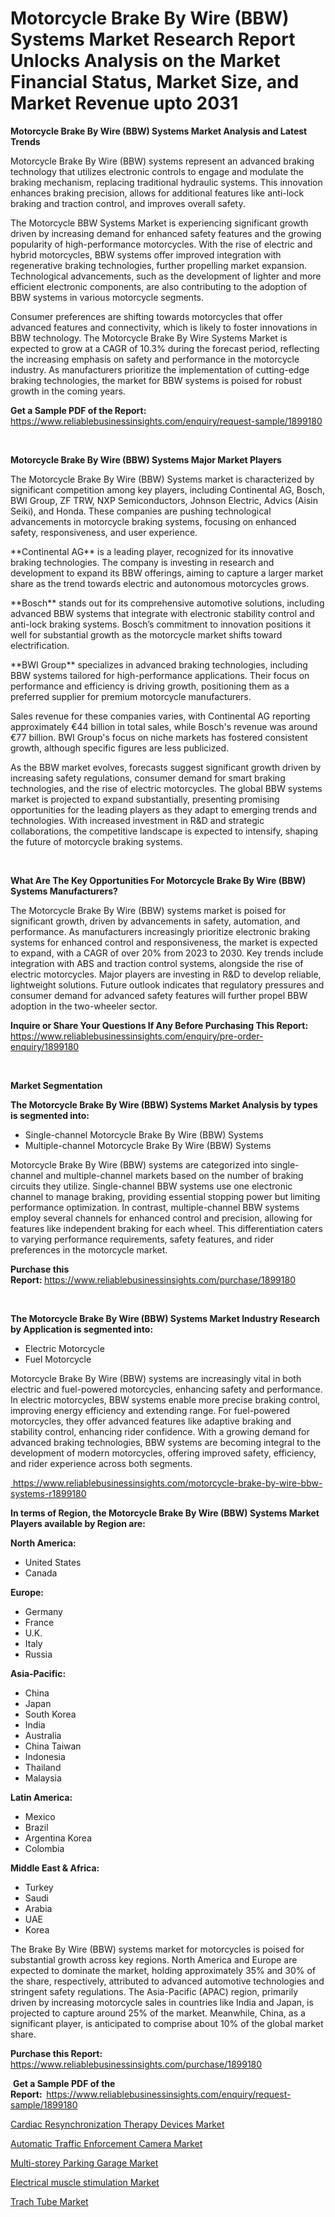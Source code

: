 <p><h1>Motorcycle Brake By Wire  (BBW) Systems Market Research Report Unlocks Analysis on the Market Financial Status, Market Size, and Market Revenue upto 2031</h1></p><p><strong>Motorcycle Brake By Wire  (BBW) Systems Market Analysis and Latest Trends</strong></p>
<p><p>Motorcycle Brake By Wire (BBW) systems represent an advanced braking technology that utilizes electronic controls to engage and modulate the braking mechanism, replacing traditional hydraulic systems. This innovation enhances braking precision, allows for additional features like anti-lock braking and traction control, and improves overall safety.</p><p>The Motorcycle BBW Systems Market is experiencing significant growth driven by increasing demand for enhanced safety features and the growing popularity of high-performance motorcycles. With the rise of electric and hybrid motorcycles, BBW systems offer improved integration with regenerative braking technologies, further propelling market expansion. Technological advancements, such as the development of lighter and more efficient electronic components, are also contributing to the adoption of BBW systems in various motorcycle segments.</p><p>Consumer preferences are shifting towards motorcycles that offer advanced features and connectivity, which is likely to foster innovations in BBW technology. The Motorcycle Brake By Wire Systems Market is expected to grow at a CAGR of 10.3% during the forecast period, reflecting the increasing emphasis on safety and performance in the motorcycle industry. As manufacturers prioritize the implementation of cutting-edge braking technologies, the market for BBW systems is poised for robust growth in the coming years.</p></p>
<p><strong>Get a Sample PDF of the Report:&nbsp;</strong> <a href="https://www.reliablebusinessinsights.com/enquiry/request-sample/1899180?utm_campaign=1109&utm_medium=2&utm_source=Github&utm_content=ia&utm_term=04112024&utm_id=motorcycle-brake-by-wire-bbw-systems">https://www.reliablebusinessinsights.com/enquiry/request-sample/1899180</a></p>
<p>&nbsp;</p>
<p><strong>Motorcycle Brake By Wire  (BBW) Systems Major Market Players</strong></p>
<p><p>The Motorcycle Brake By Wire (BBW) Systems market is characterized by significant competition among key players, including Continental AG, Bosch, BWI Group, ZF TRW, NXP Semiconductors, Johnson Electric, Advics (Aisin Seiki), and Honda. These companies are pushing technological advancements in motorcycle braking systems, focusing on enhanced safety, responsiveness, and user experience.</p><p>**Continental AG** is a leading player, recognized for its innovative braking technologies. The company is investing in research and development to expand its BBW offerings, aiming to capture a larger market share as the trend towards electric and autonomous motorcycles grows.</p><p>**Bosch** stands out for its comprehensive automotive solutions, including advanced BBW systems that integrate with electronic stability control and anti-lock braking systems. Bosch’s commitment to innovation positions it well for substantial growth as the motorcycle market shifts toward electrification.</p><p>**BWI Group** specializes in advanced braking technologies, including BBW systems tailored for high-performance applications. Their focus on performance and efficiency is driving growth, positioning them as a preferred supplier for premium motorcycle manufacturers.</p><p>Sales revenue for these companies varies, with Continental AG reporting approximately €44 billion in total sales, while Bosch's revenue was around €77 billion. BWI Group's focus on niche markets has fostered consistent growth, although specific figures are less publicized.</p><p>As the BBW market evolves, forecasts suggest significant growth driven by increasing safety regulations, consumer demand for smart braking technologies, and the rise of electric motorcycles. The global BBW systems market is projected to expand substantially, presenting promising opportunities for the leading players as they adapt to emerging trends and technologies. With increased investment in R&D and strategic collaborations, the competitive landscape is expected to intensify, shaping the future of motorcycle braking systems.</p></p>
<p>&nbsp;</p>
<p><strong>What Are The Key Opportunities For Motorcycle Brake By Wire  (BBW) Systems Manufacturers?</strong></p>
<p><p>The Motorcycle Brake By Wire (BBW) systems market is poised for significant growth, driven by advancements in safety, automation, and performance. As manufacturers increasingly prioritize electronic braking systems for enhanced control and responsiveness, the market is expected to expand, with a CAGR of over 20% from 2023 to 2030. Key trends include integration with ABS and traction control systems, alongside the rise of electric motorcycles. Major players are investing in R&D to develop reliable, lightweight solutions. Future outlook indicates that regulatory pressures and consumer demand for advanced safety features will further propel BBW adoption in the two-wheeler sector.</p></p>
<p><strong>Inquire or Share Your Questions If Any Before Purchasing This Report:</strong> <a href="https://www.reliablebusinessinsights.com/enquiry/pre-order-enquiry/1899180?utm_campaign=1109&utm_medium=2&utm_source=Github&utm_content=ia&utm_term=04112024&utm_id=motorcycle-brake-by-wire-bbw-systems">https://www.reliablebusinessinsights.com/enquiry/pre-order-enquiry/1899180</a></p>
<p>&nbsp;</p>
<p><strong>Market Segmentation</strong></p>
<p><strong>The Motorcycle Brake By Wire  (BBW) Systems Market Analysis by types is segmented into:</strong></p>
<p><ul><li>Single-channel Motorcycle Brake By Wire (BBW) Systems</li><li>Multiple-channel Motorcycle Brake By Wire (BBW) Systems</li></ul></p>
<p><p>Motorcycle Brake By Wire (BBW) systems are categorized into single-channel and multiple-channel markets based on the number of braking circuits they utilize. Single-channel BBW systems use one electronic channel to manage braking, providing essential stopping power but limiting performance optimization. In contrast, multiple-channel BBW systems employ several channels for enhanced control and precision, allowing for features like independent braking for each wheel. This differentiation caters to varying performance requirements, safety features, and rider preferences in the motorcycle market.</p></p>
<p><strong>Purchase this Report:&nbsp;</strong><a href="https://www.reliablebusinessinsights.com/purchase/1899180?utm_campaign=1109&utm_medium=2&utm_source=Github&utm_content=ia&utm_term=04112024&utm_id=motorcycle-brake-by-wire-bbw-systems">https://www.reliablebusinessinsights.com/purchase/1899180</a></p>
<p>&nbsp;</p>
<p><strong>The Motorcycle Brake By Wire  (BBW) Systems Market Industry Research by Application is segmented into:</strong></p>
<p><ul><li>Electric Motorcycle</li><li>Fuel Motorcycle</li></ul></p>
<p><p>Motorcycle Brake By Wire (BBW) systems are increasingly vital in both electric and fuel-powered motorcycles, enhancing safety and performance. In electric motorcycles, BBW systems enable more precise braking control, improving energy efficiency and extending range. For fuel-powered motorcycles, they offer advanced features like adaptive braking and stability control, enhancing rider confidence. With a growing demand for advanced braking technologies, BBW systems are becoming integral to the development of modern motorcycles, offering improved safety, efficiency, and rider experience across both segments.</p></p>
<p><a href="https://www.reliablebusinessinsights.com/motorcycle-brake-by-wire-bbw-systems-r1899180?utm_campaign=1109&utm_medium=2&utm_source=Github&utm_content=ia&utm_term=04112024&utm_id=motorcycle-brake-by-wire-bbw-systems">&nbsp;https://www.reliablebusinessinsights.com/motorcycle-brake-by-wire-bbw-systems-r1899180</a></p>
<p><strong>In terms of Region, the Motorcycle Brake By Wire  (BBW) Systems Market Players available by Region are:</strong></p>
<p>
    <p> <strong> North America: </strong>
        <ul>
            <li>United States</li>
            <li>Canada</li>
        </ul>
        </p> 
    <p> <strong> Europe: </strong>
        <ul>
            <li>Germany</li>
            <li>France</li>
            <li>U.K.</li>
            <li>Italy</li>
            <li>Russia</li>
        </ul>
        </p> 
    <p> <strong> Asia-Pacific: </strong>
        <ul>
            <li>China</li>
            <li>Japan</li>
            <li>South Korea</li>
            <li>India</li>
            <li>Australia</li>
            <li>China Taiwan</li>
            <li>Indonesia</li>
            <li>Thailand</li>
            <li>Malaysia</li>
        </ul>
        </p> 
    <p> <strong> Latin America: </strong>
        <ul>
            <li>Mexico</li>
            <li>Brazil</li>
            <li>Argentina Korea</li>
            <li>Colombia</li>
        </ul>
        </p> 
    <p> <strong> Middle East & Africa: </strong>
        <ul>
            <li>Turkey</li>
            <li>Saudi</li>
            <li>Arabia</li>
            <li>UAE</li>
            <li>Korea</li>
        </ul>
    </p>
    </p>
<p><p>The Brake By Wire (BBW) systems market for motorcycles is poised for substantial growth across key regions. North America and Europe are expected to dominate the market, holding approximately 35% and 30% of the share, respectively, attributed to advanced automotive technologies and stringent safety regulations. The Asia-Pacific (APAC) region, primarily driven by increasing motorcycle sales in countries like India and Japan, is projected to capture around 25% of the market. Meanwhile, China, as a significant player, is anticipated to comprise about 10% of the global market share.</p></p>
<p><strong>Purchase this Report: </strong><a href="https://www.reliablebusinessinsights.com/purchase/1899180?utm_campaign=1109&utm_medium=2&utm_source=Github&utm_content=ia&utm_term=04112024&utm_id=motorcycle-brake-by-wire-bbw-systems">https://www.reliablebusinessinsights.com/purchase/1899180</a></p>
<p>&nbsp;<strong>Get a Sample PDF of the Report:&nbsp;&nbsp;</strong><a href="https://www.reliablebusinessinsights.com/enquiry/request-sample/1899180?utm_campaign=1109&utm_medium=2&utm_source=Github&utm_content=ia&utm_term=04112024&utm_id=motorcycle-brake-by-wire-bbw-systems">https://www.reliablebusinessinsights.com/enquiry/request-sample/1899180</a></p>
<p><strong></strong></p>
<p><p><a href="https://issuu.com/reportprime-2/docs/cardiac-resynchronization-therapy-d_98de2b272a330a?utm_campaign=1109&utm_medium=2&utm_source=Github&utm_content=ia&utm_term=04112024&utm_id=motorcycle-brake-by-wire-bbw-systems">Cardiac Resynchronization Therapy Devices Market</a></p><p><a href="https://github.com/arnaudyclavinec/Market-Research-Report-List-1/blob/main/automatic-traffic-enforcement-camera-market.md?utm_campaign=1109&utm_medium=2&utm_source=Github&utm_content=ia&utm_term=04112024&utm_id=motorcycle-brake-by-wire-bbw-systems">Automatic Traffic Enforcement Camera Market</a></p><p><a href="https://github.com/liz10hnbracht/Market-Research-Report-List-1/blob/main/multi-storey-parking-garage-market.md?utm_campaign=1109&utm_medium=2&utm_source=Github&utm_content=ia&utm_term=04112024&utm_id=motorcycle-brake-by-wire-bbw-systems">Multi-storey Parking Garage Market</a></p><p><a href="https://issuu.com/reportprime-2/docs/electrical-muscle-stimulation-marke_9ad209cd2e3d42?utm_campaign=1109&utm_medium=2&utm_source=Github&utm_content=ia&utm_term=04112024&utm_id=motorcycle-brake-by-wire-bbw-systems">Electrical muscle stimulation Market</a></p><p><a href="https://issuu.com/reportprime-2/docs/trach-tube-market-size-2030.pptx_4f57bc907f9134?utm_campaign=1109&utm_medium=2&utm_source=Github&utm_content=ia&utm_term=04112024&utm_id=motorcycle-brake-by-wire-bbw-systems">Trach Tube Market</a></p></p>
